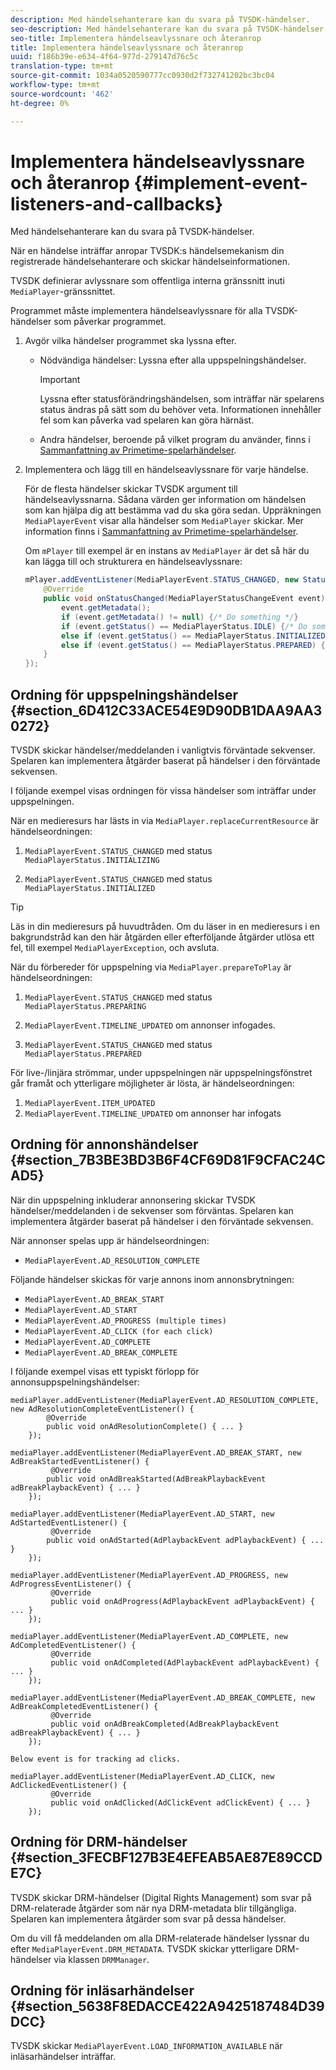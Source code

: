 ```yaml
---
description: Med händelsehanterare kan du svara på TVSDK-händelser.
seo-description: Med händelsehanterare kan du svara på TVSDK-händelser.
seo-title: Implementera händelseavlyssnare och återanrop
title: Implementera händelseavlyssnare och återanrop
uuid: f186b39e-e634-4f64-977d-279147d76c5c
translation-type: tm+mt
source-git-commit: 1034a0520590777cc0930d2f732741202bc3bc04
workflow-type: tm+mt
source-wordcount: '462'
ht-degree: 0%

---
```



# Implementera händelseavlyssnare och återanrop {#implement-event-listeners-and-callbacks}

Med händelsehanterare kan du svara på TVSDK-händelser.

När en händelse inträffar anropar TVSDK:s händelsemekanism din registrerade händelsehanterare och skickar händelseinformationen.

TVSDK definierar avlyssnare som offentliga interna gränssnitt inuti `MediaPlayer`-gränssnittet.

Programmet måste implementera händelseavlyssnare för alla TVSDK-händelser som påverkar programmet.

1. Avgör vilka händelser programmet ska lyssna efter.

   * Nödvändiga händelser: Lyssna efter alla uppspelningshändelser.

      >[!IMPORTANT]
      >
      >Lyssna efter statusförändringshändelsen, som inträffar när spelarens status ändras på sätt som du behöver veta. Informationen innehåller fel som kan påverka vad spelaren kan göra härnäst.

   * Andra händelser, beroende på vilket program du använder, finns i [Sammanfattning av Primetime-spelarhändelser](../../android-3x-events-notifications/events-summary/android-3x-events-summary.md).

1. Implementera och lägg till en händelseavlyssnare för varje händelse.

   För de flesta händelser skickar TVSDK argument till händelseavlyssnarna. Sådana värden ger information om händelsen som kan hjälpa dig att bestämma vad du ska göra sedan. Uppräkningen `MediaPlayerEvent` visar alla händelser som `MediaPlayer` skickar. Mer information finns i [Sammanfattning av Primetime-spelarhändelser](../../android-3x-events-notifications/events-summary/android-3x-events-summary.md).

   Om `mPlayer` till exempel är en instans av `MediaPlayer` är det så här du kan lägga till och strukturera en händelseavlyssnare:

   ```java
   mPlayer.addEventListener(MediaPlayerEvent.STATUS_CHANGED, new StatusChangeEventListener() { 
       @Override 
       public void onStatusChanged(MediaPlayerStatusChangeEvent event) { 
           event.getMetadata(); 
           if (event.getMetadata() != null) {/* Do something */} 
           if (event.getStatus() == MediaPlayerStatus.IDLE) {/* Do something */} 
           else if (event.getStatus() == MediaPlayerStatus.INITIALIZED) {/* Do something */} 
           else if (event.getStatus() == MediaPlayerStatus.PREPARED) {/* Do something */} 
       } 
   }); 
   ```

## Ordning för uppspelningshändelser {#section_6D412C33ACE54E9D90DB1DAA9AA30272}

TVSDK skickar händelser/meddelanden i vanligtvis förväntade sekvenser. Spelaren kan implementera åtgärder baserat på händelser i den förväntade sekvensen.

I följande exempel visas ordningen för vissa händelser som inträffar under uppspelningen.

När en medieresurs har lästs in via `MediaPlayer.replaceCurrentResource` är händelseordningen:

1. `MediaPlayerEvent.STATUS_CHANGED` med status  `MediaPlayerStatus.INITIALIZING`

1. `MediaPlayerEvent.STATUS_CHANGED` med status  `MediaPlayerStatus.INITIALIZED`

>[!TIP]
>
>Läs in din medieresurs på huvudtråden. Om du läser in en medieresurs i en bakgrundstråd kan den här åtgärden eller efterföljande åtgärder utlösa ett fel, till exempel `MediaPlayerException`, och avsluta.

När du förbereder för uppspelning via `MediaPlayer.prepareToPlay` är händelseordningen:

1. `MediaPlayerEvent.STATUS_CHANGED` med status  `MediaPlayerStatus.PREPARING`

1. `MediaPlayerEvent.TIMELINE_UPDATED` om annonser infogades.
1. `MediaPlayerEvent.STATUS_CHANGED` med status  `MediaPlayerStatus.PREPARED`

För live-/linjära strömmar, under uppspelningen när uppspelningsfönstret går framåt och ytterligare möjligheter är lösta, är händelseordningen:

1. `MediaPlayerEvent.ITEM_UPDATED`
1. `MediaPlayerEvent.TIMELINE_UPDATED` om annonser har infogats

## Ordning för annonshändelser {#section_7B3BE3BD3B6F4CF69D81F9CFAC24CAD5}

När din uppspelning inkluderar annonsering skickar TVSDK händelser/meddelanden i de sekvenser som förväntas. Spelaren kan implementera åtgärder baserat på händelser i den förväntade sekvensen.

När annonser spelas upp är händelseordningen:

* `MediaPlayerEvent.AD_RESOLUTION_COMPLETE`

Följande händelser skickas för varje annons inom annonsbrytningen:

* `MediaPlayerEvent.AD_BREAK_START`
* `MediaPlayerEvent.AD_START`
* `MediaPlayerEvent.AD_PROGRESS (multiple times)`
* `MediaPlayerEvent.AD_CLICK (for each click)`
* `MediaPlayerEvent.AD_COMPLETE`
* `MediaPlayerEvent.AD_BREAK_COMPLETE`

I följande exempel visas ett typiskt förlopp för annonsuppspelningshändelser:

```
mediaPlayer.addEventListener(MediaPlayerEvent.AD_RESOLUTION_COMPLETE, new AdResolutionCompleteEventListener() { 
        @Override 
        public void onAdResolutionComplete() { ... } 
    }); 
 
mediaPlayer.addEventListener(MediaPlayerEvent.AD_BREAK_START, new AdBreakStartedEventListener() { 
         @Override 
        public void onAdBreakStarted(AdBreakPlaybackEvent adBreakPlaybackEvent) { ... } 
    }); 
 
mediaPlayer.addEventListener(MediaPlayerEvent.AD_START, new AdStartedEventListener() { 
         @Override 
        public void onAdStarted(AdPlaybackEvent adPlaybackEvent) { ... } 
    }); 
 
mediaPlayer.addEventListener(MediaPlayerEvent.AD_PROGRESS, new AdProgressEventListener() { 
         @Override 
         public void onAdProgress(AdPlaybackEvent adPlaybackEvent) { ... } 
    }); 
 
mediaPlayer.addEventListener(MediaPlayerEvent.AD_COMPLETE, new AdCompletedEventListener() { 
         @Override 
         public void onAdCompleted(AdPlaybackEvent adPlaybackEvent) { ... } 
    }); 
 
mediaPlayer.addEventListener(MediaPlayerEvent.AD_BREAK_COMPLETE, new AdBreakCompletedEventListener() { 
         @Override 
         public void onAdBreakCompleted(AdBreakPlaybackEvent adBreakPlaybackEvent) { ... } 
    }); 
 
Below event is for tracking ad clicks. 
 
mediaPlayer.addEventListener(MediaPlayerEvent.AD_CLICK, new AdClickedEventListener() { 
         @Override 
         public void onAdClicked(AdClickEvent adClickEvent) { ... } 
    });
```

## Ordning för DRM-händelser {#section_3FECBF127B3E4EFEAB5AE87E89CCDE7C}

TVSDK skickar DRM-händelser (Digital Rights Management) som svar på DRM-relaterade åtgärder som när nya DRM-metadata blir tillgängliga. Spelaren kan implementera åtgärder som svar på dessa händelser.

Om du vill få meddelanden om alla DRM-relaterade händelser lyssnar du efter `MediaPlayerEvent.DRM_METADATA`. TVSDK skickar ytterligare DRM-händelser via klassen `DRMManager`.

## Ordning för inläsarhändelser {#section_5638F8EDACCE422A9425187484D39DCC}

TVSDK skickar `MediaPlayerEvent.LOAD_INFORMATION_AVAILABLE` när inläsarhändelser inträffar.